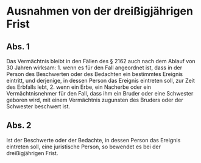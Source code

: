 # Ausnahmen von der dreißigjährigen Frist



## Abs. 1

 Das Vermächtnis bleibt in den Fällen des § 2162 auch nach dem Ablauf von 30 Jahren wirksam:  1.
 wenn es für den Fall angeordnet ist, dass in der Person des Beschwerten oder des Bedachten ein bestimmtes Ereignis eintritt, und derjenige, in dessen Person das Ereignis eintreten soll, zur Zeit des Erbfalls lebt,
 2.
 wenn ein Erbe, ein Nacherbe oder ein Vermächtnisnehmer für den Fall, dass ihm ein Bruder oder eine Schwester geboren wird, mit einem Vermächtnis zugunsten des Bruders oder der Schwester beschwert ist.


## Abs. 2

 Ist der Beschwerte oder der Bedachte, in dessen Person das Ereignis eintreten soll, eine juristische Person, so bewendet es bei der dreißigjährigen Frist. 

